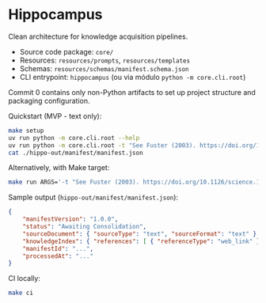 # Hippocampus

Clean architecture for knowledge acquisition pipelines.

- Source code package: `core/`
- Resources: `resources/prompts`, `resources/templates`
- Schemas: `resources/schemas/manifest.schema.json`
- CLI entrypoint: `hippocampus` (ou via módulo `python -m core.cli.root`)

Commit 0 contains only non-Python artifacts to set up
project structure and packaging configuration.

Quickstart (MVP - text only):

```bash
make setup
uv run python -m core.cli.root --help
uv run python -m core.cli.root -t "See Fuster (2003). https://doi.org/10.1126/science.1893226" -o ./hippo-out
cat ./hippo-out/manifest/manifest.json
```

Alternatively, with Make target:

```bash
make run ARGS='-t "See Fuster (2003). https://doi.org/10.1126/science.1893226" -o ./hippo-out'
```

Sample output (`hippo-out/manifest/manifest.json`):

```json
{
    "manifestVersion": "1.0.0",
    "status": "Awaiting Consolidation",
    "sourceDocument": { "sourceType": "text", "sourceFormat": "text" },
    "knowledgeIndex": { "references": [ { "referenceType": "web_link" } ] },
    "manifestId": "...",
    "processedAt": "..."
}
```

CI locally:

```bash
make ci
```
